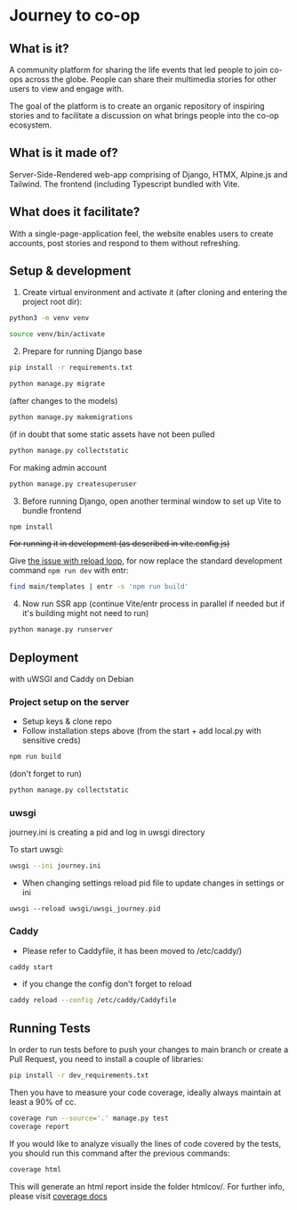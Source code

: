# Journey to co-op

## What is it?
A community platform for sharing the life events that led people to join co-ops across the globe. People can share their multimedia stories for other users to view and engage with.

The goal of the platform is to create an organic repository of inspiring stories and to facilitate a discussion on what brings people into the co-op ecosystem.

## What is it made of?
Server-Side-Rendered web-app comprising of Django, HTMX, Alpine.js and Tailwind. The frontend (including Typescript bundled with Vite. 

## What does it facilitate?
With a single-page-application feel, the website enables users to create accounts, post stories and respond to them without refreshing.


## Setup & development 

1. Create virtual environment and activate it (after cloning and entering the project root dir):

```bash
python3 -m venv venv
```
```bash
source venv/bin/activate
```

2. Prepare for running Django base

```bash
pip install -r requirements.txt
```

```bash
python manage.py migrate
```

(after changes to the models)
```bash
python manage.py makemigrations
```
(if in doubt that some static assets have not been pulled
```bash
python manage.py collectstatic
```

For making admin account
```bash
python manage.py createsuperuser
```


3. Before running Django, open another terminal window to set up Vite to bundle frontend

```bash
npm install
```

~~For running it in development (as described in vite.config.js)~~

Give [the issue with reload loop](https://github.com/animorphcoop/journey-coop/issues/7), for now replace the standard development command `npm run dev` with entr:

```bash
find main/templates | entr -s 'npm run build'
```


4. Now run SSR app (continue Vite/entr process in parallel if needed but if it's building might not need to run)

```bash
python manage.py runserver
```

## Deployment
with uWSGI and Caddy on Debian 

### Project setup on the server
- Setup keys & clone repo
- Follow installation steps above (from the start + add local.py with sensitive creds)
```bash
npm run build
```
(don't forget to run)
```bash
python manage.py collectstatic
```

### uwsgi
journey.ini is creating a pid and log in uwsgi directory

To start uwsgi:
```bash
uwsgi --ini journey.ini
```

- When changing settings reload pid file to update changes in settings or ini
```
uwsgi --reload uwsgi/uwsgi_journey.pid
```

### Caddy
- Please refer to Caddyfile, it has been moved to /etc/caddy/)

```bash
caddy start
```

- if you change the config don't forget to reload
```bash
caddy reload --config /etc/caddy/Caddyfile
```

## Running Tests
In order to run tests before to push your changes to main branch or create a Pull Request, you need to install a couple of libraries:

```bash
pip install -r dev_requirements.txt
```

Then you have to measure your code coverage, ideally always maintain at least a 90% of cc.

```bash
coverage run --source='.' manage.py test
coverage report
```

If you would like to analyze visually the lines of code covered by the tests, you should run this command after the previous commands:

```bash
coverage html
```

This will generate an html report inside the folder htmlcov/.
For further info, please visit [coverage docs](https://coverage.readthedocs.io/en/7.3.2/)
